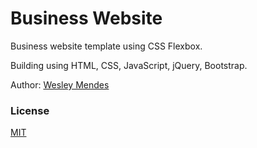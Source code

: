 # Business Website

Business website template using CSS Flexbox. 

Building using HTML, CSS, JavaScript, jQuery, Bootstrap.

Author: [Wesley Mendes](https://github.com/WesGtoX)

### License ###

[MIT](LICENSE)